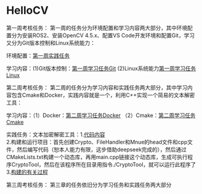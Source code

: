 # HelloCV
第一周考核任务：
第一周的任务分为环境配置和学习内容两大部分，其中环境配置分为安装ROS2、安装OpenCV 4.5.x、配置VS Code开发环境和配置Git，学习又分为Git版本控制和Linux系统能力：

环境配置：[第一周实践任务](https://www.yuque.com/u59681589/gfp4qw/aiots6cvfhaefxnl)

学习内容：(1)Git版本控制：[第一周学习任务Git](https://www.yuque.com/u59681589/gfp4qw/id9uq0uo2c9zlu7i) (2)Linux系统能力[第一周学习任务Linux](https://www.yuque.com/u59681589/gfp4qw/ngv7fvm8ygsfeo4n)

第二周考核任务：
第二周的任务分为学习内容和实践任务两大部分，其中学习内容包含Cmake和Docker，实践内容就是一个，利用C++实现一个简易的文本解密工具：

学习内容：（1）Docker：[第二周学习任务Docker](https://www.yuque.com/u59681589/gfp4qw/tht40cnx0qsxigoq)  （2）Cmake：[第二周学习任务Cmake](https://www.yuque.com/u59681589/gfp4qw/huqq9lalvdebriht)

实践任务：文本加密解密工具：1.[代码内容](https://www.yuque.com/u59681589/gfp4qw/wfh04cbsvgo60nta)  
2.构建和运行项目：首先创建Crypto、FileHandler和Mnue的head文件和cpp文件，然后编写代码（恕本人能力有限，这步借助deepseek完成的），然后通过CMakeLists.txt构建一个动态库，再用main.cpp链接这个动态库，生成可执行程序CryptoTool，然后在该程序所在目录用指令./CryptoTool，就可以运行此程序了  
3.[构建的有关过程](https://www.yuque.com/u59681589/gfp4qw/bgbgeilw329hfgh2)

第三周考核任务：
第三章的任务依旧分为学习任务和实践任务两大部分
